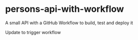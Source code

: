 # persons-api-with-workflow
A small API with a GitHub Workflow to build, test and deploy it


Update to trigger workflow
